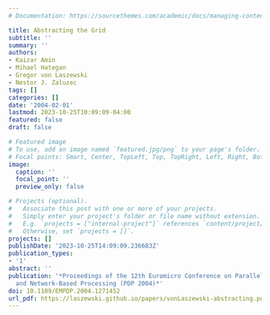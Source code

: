 ```yaml
---
# Documentation: https://sourcethemes.com/academic/docs/managing-content/

title: Abstracting the Grid
subtitle: ''
summary: ''
authors:
- Kaizar Amin
- Mihael Hategan
- Gregor von Laszewski
- Nestor J. Zaluzec
tags: []
categories: []
date: '2004-02-01'
lastmod: 2023-10-25T10:09:09-04:00
featured: false
draft: false

# Featured image
# To use, add an image named `featured.jpg/png` to your page's folder.
# Focal points: Smart, Center, TopLeft, Top, TopRight, Left, Right, BottomLeft, Bottom, BottomRight.
image:
  caption: ''
  focal_point: ''
  preview_only: false

# Projects (optional).
#   Associate this post with one or more of your projects.
#   Simply enter your project's folder or file name without extension.
#   E.g. `projects = ["internal-project"]` references `content/project/deep-learning/index.md`.
#   Otherwise, set `projects = []`.
projects: []
publishDate: '2023-10-25T14:09:09.236683Z'
publication_types:
- '1'
abstract: ''
publication: '*Proceedings of the 12th Euromicro Conference on Parallel, Distributed
  and Network-Based Processing (PDP 2004)*'
doi: 10.1109/EMPDP.2004.1271452
url_pdf: https://laszewski.github.io/papers/vonLaszewski-abstracting.pdf
---
```

